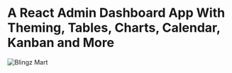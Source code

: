 # A React Admin Dashboard App With Theming, Tables, Charts, Calendar, Kanban and More
![Blingz Mart](https://i.ibb.co/W6g39w3/image.png)




